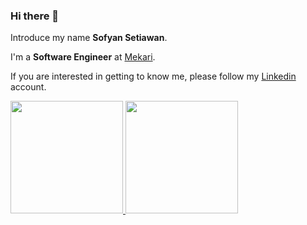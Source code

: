 ### Hi there 👋

Introduce my name **Sofyan Setiawan**.

I'm a **Software Engineer** at [Mekari](https://mekari.com/).

If you are interested in getting to know me, please follow my [Linkedin](https://www.linkedin.com/in/sofyan-setiawan-8b323878/) account.

<p align="left">
<a href="https://github.com/sofyansetiawan">
  <img height="180em" src="https://github-readme-stats-eight-theta.vercel.app/api?username=sofyansetiawan&show_icons=true&include_all_commits=true&count_private=true"/>
  <img height="180em" src="https://github-readme-stats-eight-theta.vercel.app/api/top-langs/?username=sofyansetiawan&layout=compact&langs_count=8"/>
</a>
</p>
